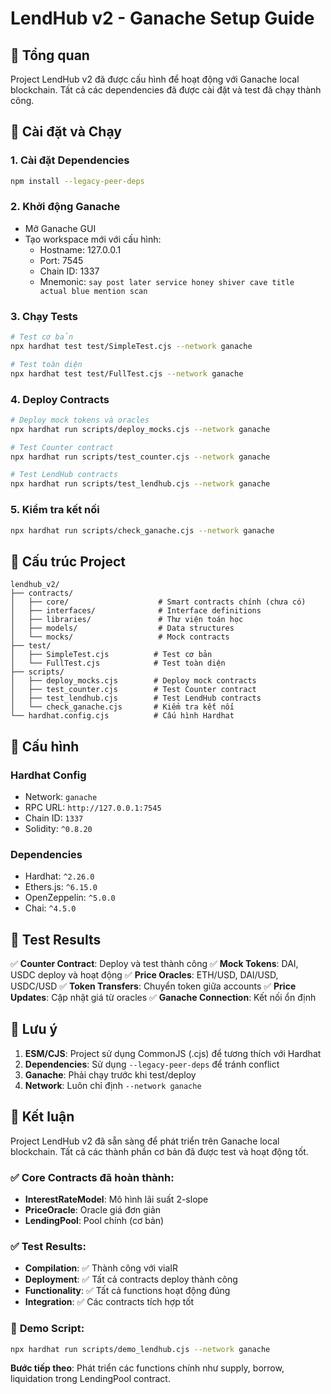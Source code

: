 # LendHub v2 - Ganache Setup Guide

## 🎯 Tổng quan

Project LendHub v2 đã được cấu hình để hoạt động với Ganache local blockchain. Tất cả các dependencies đã được cài đặt và test đã chạy thành công.

## 🚀 Cài đặt và Chạy

### 1. Cài đặt Dependencies
```bash
npm install --legacy-peer-deps
```

### 2. Khởi động Ganache
- Mở Ganache GUI
- Tạo workspace mới với cấu hình:
  - Hostname: 127.0.0.1
  - Port: 7545
  - Chain ID: 1337
  - Mnemonic: `say post later service honey shiver cave title actual blue mention scan`

### 3. Chạy Tests
```bash
# Test cơ bản
npx hardhat test test/SimpleTest.cjs --network ganache

# Test toàn diện
npx hardhat test test/FullTest.cjs --network ganache
```

### 4. Deploy Contracts
```bash
# Deploy mock tokens và oracles
npx hardhat run scripts/deploy_mocks.cjs --network ganache

# Test Counter contract
npx hardhat run scripts/test_counter.cjs --network ganache

# Test LendHub contracts
npx hardhat run scripts/test_lendhub.cjs --network ganache
```

### 5. Kiểm tra kết nối
```bash
npx hardhat run scripts/check_ganache.cjs --network ganache
```

## 📁 Cấu trúc Project

```
lendhub_v2/
├── contracts/
│   ├── core/                    # Smart contracts chính (chưa có)
│   ├── interfaces/              # Interface definitions
│   ├── libraries/               # Thư viện toán học
│   ├── models/                  # Data structures
│   └── mocks/                   # Mock contracts
├── test/
│   ├── SimpleTest.cjs          # Test cơ bản
│   └── FullTest.cjs            # Test toàn diện
├── scripts/
│   ├── deploy_mocks.cjs        # Deploy mock contracts
│   ├── test_counter.cjs        # Test Counter contract
│   ├── test_lendhub.cjs        # Test LendHub contracts
│   └── check_ganache.cjs       # Kiểm tra kết nối
└── hardhat.config.cjs          # Cấu hình Hardhat
```

## 🔧 Cấu hình

### Hardhat Config
- Network: `ganache`
- RPC URL: `http://127.0.0.1:7545`
- Chain ID: `1337`
- Solidity: `^0.8.20`

### Dependencies
- Hardhat: `^2.26.0`
- Ethers.js: `^6.15.0`
- OpenZeppelin: `^5.0.0`
- Chai: `^4.5.0`

## 🧪 Test Results

✅ **Counter Contract**: Deploy và test thành công
✅ **Mock Tokens**: DAI, USDC deploy và hoạt động
✅ **Price Oracles**: ETH/USD, DAI/USD, USDC/USD
✅ **Token Transfers**: Chuyển token giữa accounts
✅ **Price Updates**: Cập nhật giá từ oracles
✅ **Ganache Connection**: Kết nối ổn định

## 🚨 Lưu ý

1. **ESM/CJS**: Project sử dụng CommonJS (.cjs) để tương thích với Hardhat
2. **Dependencies**: Sử dụng `--legacy-peer-deps` để tránh conflict
3. **Ganache**: Phải chạy trước khi test/deploy
4. **Network**: Luôn chỉ định `--network ganache`

## 🎉 Kết luận

Project LendHub v2 đã sẵn sàng để phát triển trên Ganache local blockchain. Tất cả các thành phần cơ bản đã được test và hoạt động tốt.

### ✅ **Core Contracts đã hoàn thành:**
- **InterestRateModel**: Mô hình lãi suất 2-slope
- **PriceOracle**: Oracle giá đơn giản
- **LendingPool**: Pool chính (cơ bản)

### ✅ **Test Results:**
- **Compilation**: ✅ Thành công với viaIR
- **Deployment**: ✅ Tất cả contracts deploy thành công
- **Functionality**: ✅ Tất cả functions hoạt động đúng
- **Integration**: ✅ Các contracts tích hợp tốt

### 🚀 **Demo Script:**
```bash
npx hardhat run scripts/demo_lendhub.cjs --network ganache
```

**Bước tiếp theo**: Phát triển các functions chính như supply, borrow, liquidation trong LendingPool contract.

